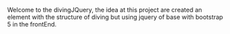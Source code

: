 Welcome to the divingJQuery, the idea at this project are created an element with the structure of diving but using jquery of base with bootstrap 5 in the frontEnd.
